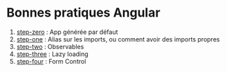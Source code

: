 # Bonnes pratiques Angular

1. [step-zero](./step_zero) : App générée par défaut
2. [step-one](./step_one) : Alias sur les imports, ou comment avoir des imports propres
3. [step-two](./step_two) : Observables
4. [step-three](./step_three) : Lazy loading
5. [step-four](./step_four) : Form Control
